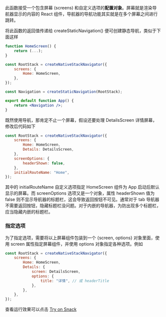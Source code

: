 此函数接受一个包含屏幕 (screens) 和自定义选项的**配置对象**。屏幕就是渲染导航器显示的内容的 React 组件，导航器的导航功能其实就是在多个屏幕之间进行跳转。

将此函数的返回值传递给 createStaticNavigation() 便可创建静态导航，类似于下面这样

```jsx
function HomeScreen() {
	return (...);
}

const RootStack = createNativeStackNavigator({
	screens: {
		Home: HomeScreen,
	},
});

const Navigation = createStaticNavigation(RootStack);

export default function App() {
	return <Navigation />;
}
```

既然使用导航，那肯定不止一个屏幕，假设还要处理 DetailsScreen 详情屏幕，修改后代码如下

```jsx
const RootStack = createNativeStackNavigator({
	screens: {
		Home: HomeScreen,
		Details: DetailsScreen,
	},
	screenOptions: {
		headerShown: false,
	},
	initialRouteName: "Home",
});
```

其中的 initialRouteName 自定义选项指定 HomeScreen 组件为 App 启动后默认显示的屏幕。而 screenOptions 选项又是一个对象，属性 headerShown 值为 false 则不显示导航器的标题栏，这会导致返回按钮不可见。通常对于 tab 导航器不需要返回按钮，隐藏标题栏没问题。对于内嵌的导航器，为防出现多个标题栏，应当隐藏内嵌的标题栏。

### 指定选项

为了指定选项，需要将以上屏幕组件包装到一个 {screen, options} 对象里面，使用 screen 属性指定屏幕组件，并使用 options 对象指定各种选项。例如

```jsx
const RootStack = createNativeStackNavigator({
	screens: {
		Home: HomeScreen,
		Details: {
			screen: DetailsScreen,
			options: {
				title: "详情", // 或 headerTitle
			},
		},
	},
});
```

查看运行效果可以点击 [Try on Snack](https://snack.expo.dev/@zhaiduting/passing-params)
